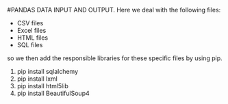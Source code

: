 #PANDAS DATA INPUT AND OUTPUT.
Here we deal with the following files:
* CSV files
* Excel files
* HTML files
* SQL files

so we then add the responsible libraries for these specific files by using pip.
1. pip install sqlalchemy
2. pip install lxml
3. pip install html5lib
4. pip install BeautifulSoup4
